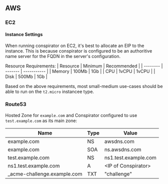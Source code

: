 ## AWS

### EC2

#### Instance Settings
When running conspirator on EC2, it's best to allocate an EIP to the instance. This is because conspirator is configured to be an authoritive name server for the FQDN in the server's configuration.

Resource Requirements:
| Resource | Minimum | Recommended |
| -------- | ------- | ----------- |
| Memory | 100Mb | 1Gb |
| CPU | 1vCPU | 1vCPU |
| Disk | 500Mb | 1Gb |

Based on the above requirements, most small-medium use-cases should be able to run on the `t2.micro` instancee type. 


### Route53

Hosted Zone for `example.com` and Conspirator configured to use `test.example.com` as its main zone:

| Name | Type | Value |
| ---- | ---- | ----- |
| example.com | NS | awsdns.com |
| example.com | SOA | ns.awsdns.com |
| test.example.com | NS | ns1.test.example.com |
| ns1.test.example.com | A | &lt;IP of Conspirator&gt; |
| _acme-challenge.example.com | TXT | "challenge" |
